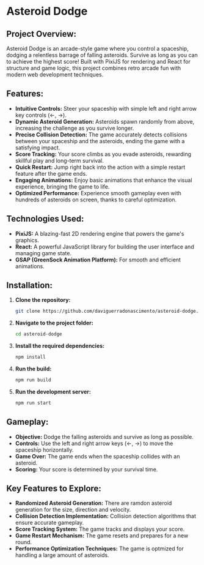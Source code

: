 # Asteroid Dodge

## Project Overview:

Asteroid Dodge is an arcade-style game where you control a spaceship, dodging a relentless barrage of falling asteroids. Survive as long as you can to achieve the highest score! Built with PixiJS for rendering and React for structure and game logic, this project combines retro arcade fun with modern web development techniques.

## Features:

*   **Intuitive Controls:** Steer your spaceship with simple left and right arrow key controls (←, →).
*   **Dynamic Asteroid Generation:** Asteroids spawn randomly from above, increasing the challenge as you survive longer.
*   **Precise Collision Detection:** The game accurately detects collisions between your spaceship and the asteroids, ending the game with a satisfying impact.
*   **Score Tracking:** Your score climbs as you evade asteroids, rewarding skillful play and long-term survival.
*   **Quick Restart:** Jump right back into the action with a simple restart feature after the game ends.
*   **Engaging Animations:** Enjoy basic animations that enhance the visual experience, bringing the game to life.
*   **Optimized Performance:** Experience smooth gameplay even with hundreds of asteroids on screen, thanks to careful optimization.

## Technologies Used:

*   **PixiJS:** A blazing-fast 2D rendering engine that powers the game's graphics.
*   **React:** A powerful JavaScript library for building the user interface and managing game state.
*   **GSAP (GreenSock Animation Platform):** For smooth and efficient animations.

## Installation:

1.  **Clone the repository:**

    ```bash
    git clone https://github.com/daviguerradonascimento/asteroid-dodge.git
    ```

2.  **Navigate to the project folder:**

    ```bash
    cd asteroid-dodge
    ```

3.  **Install the required dependencies:**

    ```bash
    npm install
    ```
    
4.  **Run the build:**

    ```bash
    npm run build
    ```

5.  **Run the development server:**

    ```bash
    npm run start
    ```

## Gameplay:

*   **Objective:** Dodge the falling asteroids and survive as long as possible.
*   **Controls:** Use the left and right arrow keys (←, →) to move the spaceship horizontally.
*   **Game Over:** The game ends when the spaceship collides with an asteroid.
*   **Scoring:** Your score is determined by your survival time.

## Key Features to Explore:

*   **Randomized Asteroid Generation:** There are ramdon asteroid generation for the size, direction and velocity.
*   **Collision Detection Implementation:** Collision detection algorithms that ensure accurate gameplay.
*   **Score Tracking System:** The game tracks and displays your score.
*   **Game Restart Mechanism:** The game resets and prepares for a new round.
*   **Performance Optimization Techniques:** The game is optmized for handling a large amount of asteroids.
